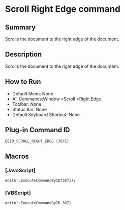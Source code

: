 # Scroll Right Edge command

## Summary

Scrolls the document to the right edge of the document.

## Description

Scrolls the document to the right edge of the document.

## How to Run

- Default Menu: None
- [All Commands](../tools/all_commands):Window \>Scroll \>Right Edge
- Toolbar: None
- Status Bar: None
- Default Keyboard Shortcut: None

## Plug-in Command ID

```
EEID_SCROLL_RIGHT_EDGE (3871)```

## Macros

### \[JavaScript\]

```
editor.ExecuteCommandByID(3871);
```

### \[VBScript\]

```
editor.ExecuteCommandByID 3871
```
